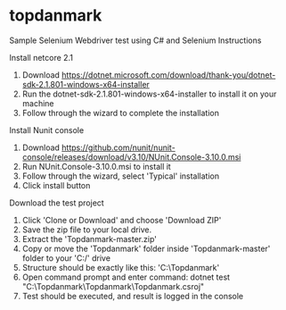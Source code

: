 # topdanmark
Sample Selenium Webdriver test using C# and Selenium
Instructions

Install netcore 2.1

1. Download https://dotnet.microsoft.com/download/thank-you/dotnet-sdk-2.1.801-windows-x64-installer
2. Run the dotnet-sdk-2.1.801-windows-x64-installer to install it on your machine
3. Follow through the wizard to complete the installation

Install Nunit console

1. Download https://github.com/nunit/nunit-console/releases/download/v3.10/NUnit.Console-3.10.0.msi
2. Run NUnit.Console-3.10.0.msi to install it
3. Follow through the wizard, select 'Typical' installation
4. Click install button

Download the test project

1. Click 'Clone or Download' and choose 'Download ZIP'
2. Save the zip file to your local drive.
3. Extract the 'Topdanmark-master.zip'
4. Copy or move the 'Topdanmark' folder inside 'Topdanmark-master' folder to your 'C:/' drive
5. Structure should be exactly like this: 'C:\Topdanmark'
6. Open command prompt and enter command: dotnet test "C:\Topdanmark\Topdanmark\Topdanmark.csroj"
7. Test should be executed, and result is logged in the console
